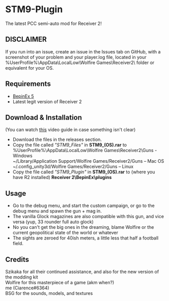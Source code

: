 # STM9-Plugin
The latest PCC semi-auto mod for Receiver 2!


## DISCLAIMER
If you run into an issue, create an issue in the Issues tab on GitHub, with a screenshot of your problem and your player.log file, located in your  %UserProfile%\AppData\LocalLow\Wolfire Games\Receiver2\ folder or equivalent for your OS.

## Requirements
 - [BepinEx 5](https://github.com/BepInEx/BepInEx/releases/tag/v5.4.21)
 - Latest legit version of Receiver 2
## Download & Installation
(You can watch [this](https://www.youtube.com/watch?v=xe5f_CwQQVo) video guide in case something isn't clear)  							
 - Download the files in the releases section.<br />
 - Copy the file called _"STM9_Files"_ in **STM9_(OS).rar** to <br />
 %UserProfile%\AppData\LocalLow\Wolfire Games\Receiver2\Guns - Windows <br />
 ~/Library/Application Support/Wolfire Games/Receiver2/Guns – Mac OS<br />
 ~/.config_unity3d/Wolfire Games/Receiver2/Guns – Linux <br />
 - Copy the file called _"STM9_Plugin"_ in **STM9_(OS).rar** to (where you have R2 installed) **Receiver 2\BepinEx\plugins**
 ## Usage
 - Go to the debug menu, and start the custom campaign, or go to the debug menu and spawn the gun + mag in.<br>
 - The vanilla Glock magazines are also compatible with this gun, and vice versa (yup, 33 rounder full auto glock)<br>
 - No you can't get the big ones in the dreaming, blame Wolfire or the current geopolitical state of the world or whatever<br>
 - The sights are zeroed for 40ish meters, a little less that half a football field.
## Credits
 Szikaka for all their continued assistance, and also for the new version of the modding kit </br>
 Wolfire for this masterpiece of a game (akm when?)</br>
 me (Ciarence#6364) </br>
 BSG for the sounds, models, and textures</br>
